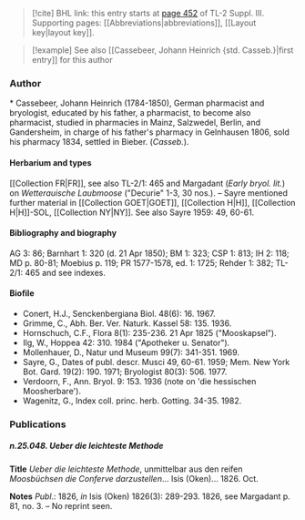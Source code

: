 > [!cite] BHL link: this entry starts at [page 452](https://www.biodiversitylibrary.org/item/103861#page/462/mode/1up) of TL-2 Suppl. III.
> Supporting pages: [[Abbreviations|abbreviations]], [[Layout key|layout key]].

> [!example] See also [[Cassebeer, Johann Heinrich {std. Casseb.}|first entry]] for this author

### Author

\* Cassebeer, Johann Heinrich (1784-1850), German pharmacist and bryologist, educated by his father, a pharmacist, to become also pharmacist, studied in pharmacies in Mainz, Salzwedel, Berlin, and Gandersheim, in charge of his father's pharmacy in Gelnhausen 1806, sold his pharmacy 1834, settled in Bieber. (*Casseb.*).

#### Herbarium and types

[[Collection FR|FR]], see also TL-2/1: 465 and Margadant (*Early bryol. lit.*) on *Wetterauische Laubmoose* ("Decurie" 1-3, 30 nos.). – Sayre mentioned further material in [[Collection GOET|GOET]], [[Collection H|H]], [[Collection H|H]]-SOL, [[Collection NY|NY]]. See also Sayre 1959: 49, 60-61.

#### Bibliography and biography

AG 3: 86; Barnhart 1: 320 (d. 21 Apr 1850); BM 1: 323; CSP 1: 813; IH 2: 118; MD p. 80-81; Moebius p. 119; PR 1577-1578, ed. 1: 1725; Rehder 1: 382; TL-2/1: 465 and see indexes.

#### Biofile

- Conert, H.J., Senckenbergiana Biol. 48(6): 16. 1967.
- Grimme, C., Abh. Ber. Ver. Naturk. Kassel 58: 135. 1936.
- Hornschuch, C.F., Flora 8(1): 235-236. 21 Apr 1825 ("Mooskapsel").
- Ilg, W., Hoppea 42: 310. 1984 ("Apotheker u. Senator").
- Mollenhauer, D., Natur und Museum 99(7): 341-351. 1969.
- Sayre, G., Dates of publ. descr. Musci 49, 60-61. 1959; Mem. New York Bot. Gard. 19(2): 190. 1971; Bryologist 80(3): 506. 1977.
- Verdoorn, F., Ann. Bryol. 9: 153. 1936 (note on 'die hessischen Moosherbare').
- Wagenitz, G., Index coll. princ. herb. Gotting. 34-35. 1982.

### Publications

##### n.25.048. Ueber die leichteste Methode

**Title**
*Ueber die leichteste Methode*, unmittelbar aus den reifen *Moosbüchsen die Conferve darzustellen*... Isis (Oken)... 1826. Oct.

**Notes**
*Publ*.: 1826, *in* Isis (Oken) 1826(3): 289-293. 1826, see Margadant p. 81, no. 3. – No reprint seen.

